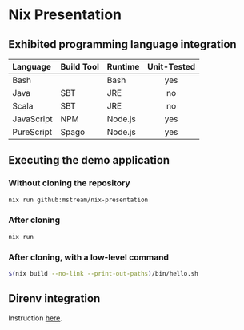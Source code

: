 # Nix Presentation

## Exhibited programming language integration

| Language | Build Tool | Runtime | Unit-Tested |
| :--- | :--- | :--- | :---: |
| Bash | <none> | Bash | yes |
| Java | SBT | JRE | no |
| Scala |  SBT | JRE | no |
| JavaScript | NPM | Node.js | yes |
| PureScript | Spago | Node.js | yes |

## Executing the demo application

### Without cloning the repository 

```bash
nix run github:mstream/nix-presentation
```

### After cloning

```bash
nix run
```

### After cloning, with a low-level command

```bash
$(nix build --no-link --print-out-paths)/bin/hello.sh
```

## Direnv integration

Instruction [here](https://github.com/nix-community/nix-direnv).
